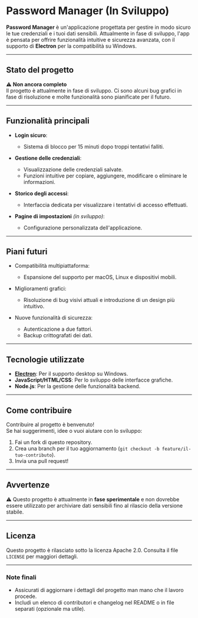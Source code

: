 # Password Manager (In Sviluppo)

**Password Manager** è un'applicazione progettata per gestire in modo sicuro le tue credenziali e i tuoi dati sensibili. Attualmente in fase di sviluppo, l'app è pensata per offrire funzionalità intuitive e sicurezza avanzata, con il supporto di **Electron** per la compatibilità su Windows.

---

## **Stato del progetto**
⚠️ **Non ancora completo**  
Il progetto è attualmente in fase di sviluppo. Ci sono alcuni bug grafici in fase di risoluzione e molte funzionalità sono pianificate per il futuro.

---

## **Funzionalità principali**

- **Login sicuro**:
  - Sistema di blocco per 15 minuti dopo troppi tentativi falliti.

- **Gestione delle credenziali**:
  - Visualizzazione delle credenziali salvate.
  - Funzioni intuitive per copiare, aggiungere, modificare o eliminare le informazioni.

- **Storico degli accessi**:
  - Interfaccia dedicata per visualizzare i tentativi di accesso effettuati.

- **Pagine di impostazioni** *(in sviluppo)*:
  - Configurazione personalizzata dell'applicazione.

---

## **Piani futuri**

- Compatibilità multipiattaforma:
  - Espansione del supporto per macOS, Linux e dispositivi mobili.

- Miglioramenti grafici:
  - Risoluzione di bug visivi attuali e introduzione di un design più intuitivo.

- Nuove funzionalità di sicurezza:
  - Autenticazione a due fattori.
  - Backup crittografati dei dati.

---

## **Tecnologie utilizzate**

- **[Electron](https://www.electronjs.org/)**: Per il supporto desktop su Windows.
- **JavaScript/HTML/CSS**: Per lo sviluppo delle interfacce grafiche.
- **Node.js**: Per la gestione delle funzionalità backend.

---

## **Come contribuire**

Contribuire al progetto è benvenuto!  
Se hai suggerimenti, idee o vuoi aiutare con lo sviluppo:

1. Fai un fork di questo repository.
2. Crea una branch per il tuo aggiornamento (`git checkout -b feature/il-tuo-contributo`).
3. Invia una pull request!

---

## **Avvertenze**

⚠️ Questo progetto è attualmente in **fase sperimentale** e non dovrebbe essere utilizzato per archiviare dati sensibili fino al rilascio della versione stabile.

---

## **Licenza**

Questo progetto è rilasciato sotto la licenza Apache 2.0. Consulta il file `LICENSE` per maggiori dettagli.

--- 

### **Note finali**
- Assicurati di aggiornare i dettagli del progetto man mano che il lavoro procede.
- Includi un elenco di contributori e changelog nel README o in file separati (opzionale ma utile).
